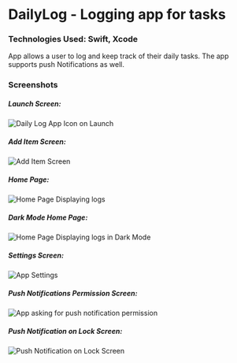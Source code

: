 # DailyLog - Logging app for tasks
### Technologies Used: Swift, Xcode 

App allows a user to log and keep track of their daily tasks.
The app supports push Notifications as well.


### Screenshots
##### Launch Screen:   
![Daily Log App Icon on Launch](./Images/launchScreen.png)
##### Add Item Screen:  
![Add Item Screen](./Images/addItem.png)
##### Home Page:   
![Home Page Displaying logs](./Images/homePage.png)
##### Dark Mode Home Page:   
![Home Page Displaying logs in Dark Mode](./Images/darkMode.png)
##### Settings Screen:   
![App Settings](./Images/setting.png)
##### Push Notifications Permission Screen:   
![App asking for push notification permission](./Images/permission.png)
##### Push Notification on Lock Screen:   
![Push Notification on Lock Screen](./Images/pushNotification.png)

